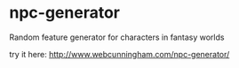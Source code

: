 # npc-generator
Random feature generator for characters in fantasy worlds

try it here: http://www.webcunningham.com/npc-generator/
